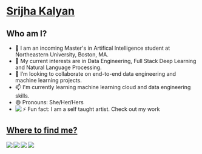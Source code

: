 # [Srijha Kalyan](https://srijha09.github.io/Home/)

<!--ijha09/Srijha09** is a ✨ _special_ ✨ repository because its `README.md` (this file) appears on your GitHub profile.-->
## Who am I?

- 🔭 I am an incoming Master's in Artifical Intelligence student at Northeastern University, Boston, MA.
- 🌱 My current interests are in Data Engineering, Full Stack Deep Learning and Natural Language Processing.
- 👯 I’m looking to collaborate on end-to-end data engineering and machine learning projects.
- 📫 I'm currently learning machine learning cloud and data engineering skills.
- 😄 Pronouns: She/Her/Hers
- ⚡ Fun fact: I am a self taught artist. Check out my work 
  <a href="https://www.instagram.com/eclecticc.art/">
  <img align="left" src="https://img.shields.io/badge/Instagram-E4405F?style=for-the-badge&logo=instagram&logoColor=white"/>

## Where to find me?

<a href="https://www.linkedin.com/in/srijha-kalyan-340364167/">
  <img align="left" src="https://img.shields.io/badge/LinkedIn-0077B5?style=for-the-badge&logo=linkedin&logoColor=white"/>
</a>
<a href="mailto:srijhakalyan99@gmail.com">
  <img align="left" src="https://img.shields.io/badge/Gmail-D14836?style=for-the-badge&logo=gmail&logoColor=white"/>
</a>
<a href="https://twitter.com/SrijhaKalyan">
  <img align="left" src="https://img.shields.io/badge/Twitter-1DA1F2?style=for-the-badge&logo=twitter&logoColor=white"/>
</a>
<a href="https://www.kaggle.com/srija0905">
  <img align="left" src="https://img.shields.io/badge/Kaggle-20BEFF?style=for-the-badge&logo=Kaggle&logoColor=white"/>
</a>




